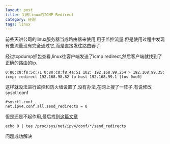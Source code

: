```yaml
---
layout: post
title: 关闭linux的ICMP Redirect
category: 经验
tags: linux
---
```


前些天讲公司的linux服务器当成路由器来使用,用于监控流量.但是使用过程中发现有些流量没有完全通过它,而是直接发往路由器了.

经过tcpdump抓包查看,linux往客户端发送了icmp redirect,然后客户端就找到了正确的路由的ip.

	0:80:c8:f8:5c:71 0:80:c8:f8:4a:51 102: 192.168.99.254 > 192.168.99.35: icmp: redirect 192.168.98.82 to host 192.168.99.1 [tos 0xc0] 

这样就没法进行监控和防火墙设置了,没有办法,在网上搜了一阵子,有说修改sysctl.conf

	#sysctl.conf
	net.ipv4.conf.all.send_redirects = 0

但是还是不起作用,最后找到[这篇文章](http://unix.stackexchange.com/questions/57941/linux-always-send-icmp-redirect)

	echo 0 | tee /proc/sys/net/ipv4/conf/*/send_redirects

问题成功解决